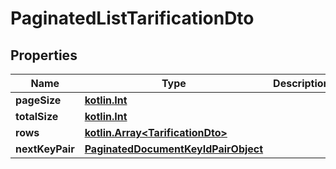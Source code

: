 # PaginatedListTarificationDto

## Properties
Name | Type | Description | Notes
------------ | ------------- | ------------- | -------------
**pageSize** | [**kotlin.Int**](.md) |  | 
**totalSize** | [**kotlin.Int**](.md) |  | 
**rows** | [**kotlin.Array&lt;TarificationDto&gt;**](TarificationDto.md) |  | 
**nextKeyPair** | [**PaginatedDocumentKeyIdPairObject**](PaginatedDocumentKeyIdPairObject.md) |  |  [optional]
